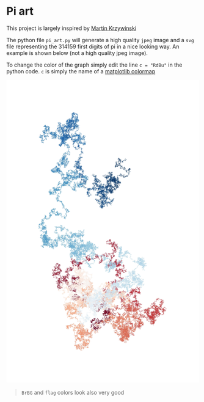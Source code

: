 # Pi art 

This project is largely inspired by [Martin Krzywinski](http://mkweb.bcgsc.ca/pi/)

The python file `pi_art.py` will generate a high quality `jpeg` image and a
`svg` file representing the 314159 first digits of pi in a nice looking way. An
example is shown below (not a high quality jpeg image).

To change the color of the graph simply edit the line  `c = "RdBu"` in the
python code. `c` is simply the name of a [matplotlib
colormap](https://matplotlib.org/stable/tutorials/colors/colormaps.html)

![](RdBu_low.jpeg)

> `BrBG` and `flag` colors look also very good
